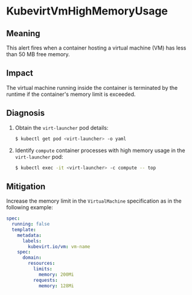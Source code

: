 # KubevirtVmHighMemoryUsage

## Meaning

This alert fires when a container hosting a virtual machine (VM) has less than
50 MB free memory.

## Impact

The virtual machine running inside the container is terminated by the runtime
if the container's memory limit is exceeded.

## Diagnosis

1. Obtain the `virt-launcher` pod details:

   ```bash
   $ kubectl get pod <virt-launcher> -o yaml
   ```

2. Identify `compute` container processes with high memory usage in the
`virt-launcher` pod:

   ```bash
   $ kubectl exec -it <virt-launcher> -c compute -- top
   ```

## Mitigation

Increase the memory limit in the `VirtualMachine` specification as in the
following example:

```yaml
spec:
  running: false
  template:
    metadata:
      labels:
        kubevirt.io/vm: vm-name
    spec:
      domain:
        resources:
          limits:
            memory: 200Mi
          requests:
            memory: 128Mi
```
